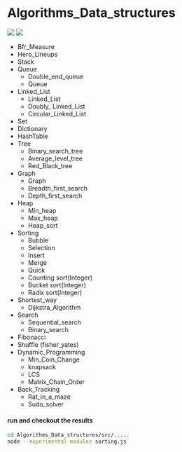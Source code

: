 Algorithms_Data_structures
=============
![](https://img.shields.io/badge/node-%3E8.16.2-green?style=flat)
![](https://img.shields.io/badge/language-Javascript-blue?style=flat)

  * Bfr_Measure
  * Hero_Lineups
  * Stack
  * Queue
    * Double_end_queue
    * Queue
  * Linked_List
    * Linked_List
    * Doubly_ Linked_List
    * Circular_Linked_List
  * Set
  * Dictionary
  * HashTable
  * Tree
    * Binary_search_tree
    * Average_level_tree
    * Red_Black_tree
  * Graph
    * Graph
    * Breadth_first_search
    * Depth_first_search
  * Heap
    * Min_heap
    * Max_heap
    * Heap_sort
  * Sorting
    * Bubble
    * Selection
    * Insert
    * Merge
    * Quick
    * Counting sort(Integer)
    * Bucket sort(Integer)
    * Radix sort(Integer)
  * Shortest_way
    * Dijkstra_Algorithm
  * Search
    * Sequential_search
    * Binary_search
  * Fibonacci
  * Shuffle (fisher_yates)
  * Dynamic_Programming
    * Min_Coin_Change
    * knapsack
    * LCS
    * Matrix_Chain_Order
  * Back_Tracking
    * Rat_in_a_maze
    * Sudo_solver


#### run and checkout the results

```sh
cd Algorithms_Data_structures/src/.....
node --experimental-modules sorting.js
```
